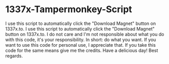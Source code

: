 # 1337x-Tampermonkey-Script
I use this script to automatically click the "Download Magnet" button on 1337x.to. I use this script to automatically click the "Download Magnet" button on 1337x.to. I do not care and I'm not responsible about what you do with this code, it's your responsibility. In short: do what you want. If you want to use this code for personal use, I appreciate that. If you take this code for the same means give me the credits. Have a delicious day! 
Best regards.
